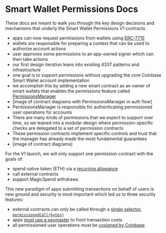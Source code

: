# Smart Wallet Permissions Docs

These docs are meant to walk you through the key design decisions and mechanisms that underly the Smart Wallet Permissions V1 contracts.

- apps can now request permissions from wallets using [ERC-7715](./ERC-7715.md)
- wallets are responsible for preparing a context that can be used to authorize account actions
- user approves some permissions to an app-owned signer which can then take actions
- our first design iteration leans into existing 4337 patterns and infrastructure
- one goal is to support permissions without upgrading the core Coinbase Smart Wallet account implementation
- we accomplish this by adding a new smart contract as an owner of smart wallets that enables the permissions feature called [PermissionsManager](./PermissionManager.md)
- [image of contract diagrams with PermissionsManager in auth flow]
- PermissionsManager is responsible for authenticating permissioned user operations for accounts
- There are many kinds of permissions that we expect to support over time, so we leaned into a modular design where permission-specific checks are delegated to a set of permission contracts
- These permission contracts implement specific controls and trust that the manager has already made the most fundamental guarantees
- [image of contract diagrams]

For the V1 launch, we will only support one permission contract with the goals of:

- spend native token (ETH) via a [recurring allowance](./RecurringAllowance.md)
- call external contracts
- support MagicSpend withdraws

This new paradigm of apps submitting transactions on behalf of users is new ground and security is most important which led us to three security features:

- external contracts can only be called through a [single selector, `permissionedCall(bytes)`](./PermissionedCall.md)
- apps [must use a paymaster](./PaymasterRequirement.md) to front transaction costs
- all permissioned user operations must be [cosigned by Coinbase](./Cosigner.md)
